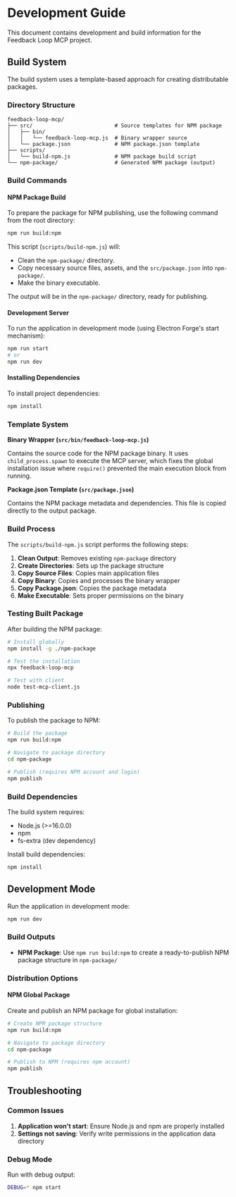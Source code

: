 # Development Guide

This document contains development and build information for the Feedback Loop MCP project.

## Build System

The build system uses a template-based approach for creating distributable packages.

### Directory Structure

```
feedback-loop-mcp/
├── src/                          # Source templates for NPM package
│   ├── bin/
│   │   └── feedback-loop-mcp.js  # Binary wrapper source
│   └── package.json              # NPM package.json template
├── scripts/
│   └── build-npm.js              # NPM package build script
└── npm-package/                  # Generated NPM package (output)
```

### Build Commands

#### NPM Package Build

To prepare the package for NPM publishing, use the following command from the root directory:

```bash
npm run build:npm
```

This script (`scripts/build-npm.js`) will:
- Clean the `npm-package/` directory.
- Copy necessary source files, assets, and the `src/package.json` into `npm-package/`.
- Make the binary executable.

The output will be in the `npm-package/` directory, ready for publishing.

#### Development Server

To run the application in development mode (using Electron Forge's start mechanism):

```bash
npm run start
# or
npm run dev
```

#### Installing Dependencies

To install project dependencies:

```bash
npm install
```


### Template System

**Binary Wrapper (`src/bin/feedback-loop-mcp.js`)**

Contains the source code for the NPM package binary. It uses `child_process.spawn` to execute the MCP server, which fixes the global installation issue where `require()` prevented the main execution block from running.

**Package.json Template (`src/package.json`)**

Contains the NPM package metadata and dependencies. This file is copied directly to the output package.

### Build Process

The `scripts/build-npm.js` script performs the following steps:

1. **Clean Output**: Removes existing `npm-package` directory
2. **Create Directories**: Sets up the package structure
3. **Copy Source Files**: Copies main application files
4. **Copy Binary**: Copies and processes the binary wrapper
5. **Copy Package.json**: Copies the package metadata
6. **Make Executable**: Sets proper permissions on the binary

### Testing Built Package

After building the NPM package:

```bash
# Install globally
npm install -g ./npm-package

# Test the installation
npx feedback-loop-mcp

# Test with client
node test-mcp-client.js
```

### Publishing

To publish the package to NPM:

```bash
# Build the package
npm run build:npm

# Navigate to package directory
cd npm-package

# Publish (requires NPM account and login)
npm publish
```

### Build Dependencies

The build system requires:

- Node.js (>=16.0.0)
- npm
- fs-extra (dev dependency)

Install build dependencies:

```bash
npm install
```

## Development Mode

Run the application in development mode:
```bash
npm run dev
```

### Build Outputs

- **NPM Package**: Use `npm run build:npm` to create a ready-to-publish NPM package structure in `npm-package/`

### Distribution Options

#### NPM Global Package
Create and publish an NPM package for global installation:

```bash
# Create NPM package structure
npm run build:npm

# Navigate to package directory
cd npm-package

# Publish to NPM (requires npm account)
npm publish
```

## Troubleshooting

### Common Issues

1. **Application won't start**: Ensure Node.js and npm are properly installed
2. **Settings not saving**: Verify write permissions in the application data directory

### Debug Mode

Run with debug output:
```bash
DEBUG=* npm start
```